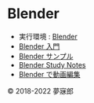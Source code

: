 # Blender

* 実行環境 : [Blender](https://www.blender.org/) 
* [Blender 入門](https://github.com/mubirou/Blender/tree/master/introduction)
* [Blender サンプル](https://github.com/mubirou/Blender/tree/master/sample)
* [Blender Study Notes](https://github.com/mubirou/Blender/tree/master/study-notes#blender-study-notes)
* [Blender で動画編集](https://github.com/mubirou/Blender/tree/master/video)

© 2018-2022 夢寐郎